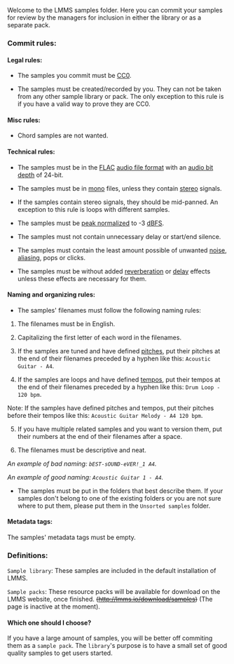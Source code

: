 Welcome to the LMMS samples folder. Here you can commit your samples for review by the managers for inclusion in either the library or as a separate pack.

### Commit rules:

#### Legal rules:

* The samples you commit must be [CC0](http://creativecommons.org/publicdomain/zero/1.0/).

* The samples must be created/recorded by you. They can not be taken from any other sample library or pack. The only exception to this rule is if you have a valid way to prove they are CC0.

#### Misc rules:

* Chord samples are not wanted.

#### Technical rules:

* The samples must be in the [FLAC](https://en.wikipedia.org/wiki/FLAC) [audio file format](https://en.wikipedia.org/wiki/Audio_file_format) with an [audio bit depth](https://en.wikipedia.org/wiki/Audio_bit_depth) of 24-bit.

* The samples must be in [mono](https://en.wikipedia.org/wiki/Monaural) files, unless they contain [stereo](https://en.wikipedia.org/wiki/Stereophonic_sound) signals.

* If the samples contain stereo signals, they should be mid-panned. An exception to this rule is loops with different samples.

* The samples must be [peak normalized](https://en.wikipedia.org/wiki/Audio_normalization#Peak_normalization) to -3 [dBFS](https://en.wikipedia.org/wiki/DBFS).

* The samples must not contain unnecessary delay or start/end silence.

* The samples must contain the least amount possible of unwanted [noise](https://en.wikipedia.org/wiki/Noise), [aliasing](https://en.wikipedia.org/wiki/Aliasing/), pops or clicks.

* The samples must be without added [reverberation](https://en.wikipedia.org/wiki/Reverberation) or [delay](https://en.wikipedia.org/wiki/Delay_(audio_effect)) effects unless these effects are necessary for them.

#### Naming and organizing rules:

* The samples' filenames must follow the following naming rules:

1. The filenames must be in English.

2. Capitalizing the first letter of each word in the filenames.

3. If the samples are tuned and have defined [pitches](https://en.wikipedia.org/wiki/Pitch_(music)), put their pitches at the end of their filenames preceded by a hyphen like this: `Acoustic Guitar - A4`.

4. If the samples are loops and have defined [tempos](https://en.wikipedia.org/wiki/Tempo), put their tempos at the end of their filenames preceded by a hyphen like this: `Drum Loop - 120 bpm`.

Note: If the samples have defined pitches and tempos, put their pitches before their tempos like this: `Acoustic Guitar Melody - A4 120 bpm`.

5. If you have multiple related samples and you want to version them, put their numbers at the end of their filenames after a space.

6. The filenames must be descriptive and neat.

*An example of bad naming: `bEST-sOUND-eVER!_1 A4`.*

*An example of good naming: `Acoustic Guitar 1 - A4`.*

* The samples must be put in the folders that best describe them. If your samples don't belong to one of the existing folders or you are not sure where to put them, please put them in the `Unsorted samples` folder.

#### Metadata tags:

The samples' metadata tags must be empty.

### Definitions:
`Sample library`: These samples are included in the default installation of LMMS.

`Sample packs`: These resource packs will be available for download on the LMMS website, once finished. ~~(http://lmms.io/download/samples)~~ (The page is inactive at the moment).

#### Which one should I choose?
If you have a large amount of samples, you will be better off commiting them as a `sample pack`. The `library`'s purpose is to have a small set of good quality samples to get users started.
